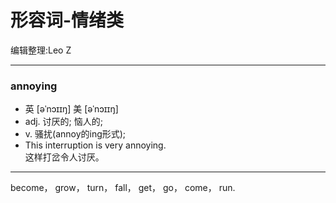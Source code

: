 形容词-情绪类
===============
编辑整理:Leo Z
***
### annoying
* 英 [əˈnɔɪɪŋ]   美 [əˈnɔɪɪŋ] 
* adj.  讨厌的; 恼人的;
* v.  骚扰(annoy的ing形式);
* This interruption is very annoying.  
这样打岔令人讨厌。

***

become， grow， turn， fall， get， go， come， run.   